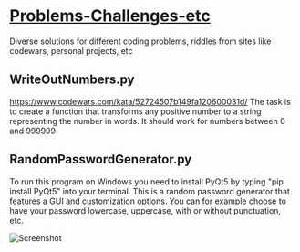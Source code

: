 # [Problems-Challenges-etc](https://github.com/RobPajor/Problems-Challenges-etc./blob/master/WriteOutNumbers.py)
Diverse solutions for different coding problems, riddles from sites like codewars, personal projects, etc


## WriteOutNumbers.py
https://www.codewars.com/kata/52724507b149fa120600031d/
The task is to create a function that transforms any positive number to a string representing the number in words. It should work for numbers between 0 and 999999

## RandomPasswordGenerator.py
To run this program on Windows you need to install PyQt5 by typing "pip install PyQt5" into your terminal. This is a random password generator that features a GUI and customization options. You can for example choose to have your password lowercase, uppercase, with or without punctuation, etc.

![Screenshot](https://user-images.githubusercontent.com/50381813/95089513-85351e00-0724-11eb-99fb-b2818c3e9944.png)
